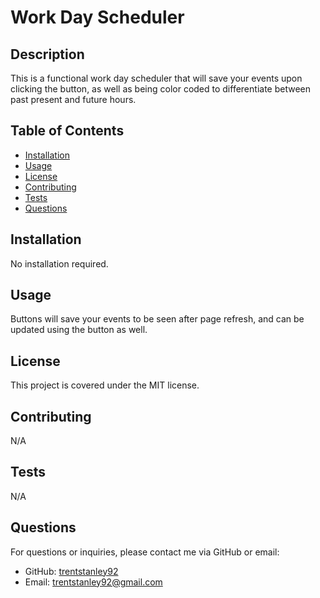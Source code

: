 # Work Day Scheduler

## Description
This is a functional work day scheduler that will save your events upon clicking the button, as well as being color coded to differentiate between past present and future hours.

## Table of Contents
- [Installation](#installation)
- [Usage](#usage)
- [License](#license)
- [Contributing](#contributing)
- [Tests](#tests)
- [Questions](#questions)

## Installation
No installation required.

## Usage
Buttons will save your events to be seen after page refresh, and can be updated using the button as well.

## License
This project is covered under the MIT license.

## Contributing
N/A

## Tests
N/A

## Questions
For questions or inquiries, please contact me via GitHub or email:
- GitHub: [trentstanley92](https://github.com/trentstanley92)
- Email: trentstanley92@gmail.com

